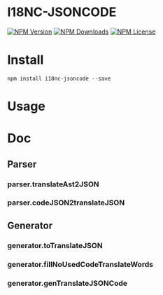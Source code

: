 I18NC-JSONCODE
===============


[![NPM Version][npm-image]][npm-url]
[![NPM Downloads][downloads-image]][npm-url]
[![NPM License][license-image]][npm-url]

# Install

```
npm install i18nc-jsoncode --save
```

# Usage


# Doc

## Parser

### parser.translateAst2JSON

### parser.codeJSON2translateJSON

## Generator

### generator.toTranslateJSON

### generator.fillNoUsedCodeTranslateWords

### generator.genTranslateJSONCode



[npm-image]: https://img.shields.io/npm/v/i18nc-jsoncode.svg
[downloads-image]: https://img.shields.io/npm/dm/i18nc-jsoncode.svg
[npm-url]: https://www.npmjs.org/package/i18nc-jsoncode
[license-image]: https://img.shields.io/npm/l/i18nc-jsoncode.svg
